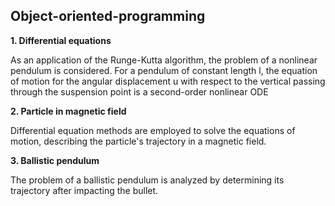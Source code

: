 ## Object-oriented-programming

**1. Differential equations** 

As an application of the Runge-Kutta algorithm, the problem of a nonlinear pendulum is considered. For a pendulum of constant length l, the equation of motion for the angular displacement u with respect to the vertical passing through the suspension point is a second-order nonlinear ODE

**2. Particle in magnetic field**

Differential equation methods are employed to solve the equations of motion, describing the particle's trajectory in a magnetic field.

**3. Ballistic pendulum**

The problem of a ballistic pendulum is analyzed by determining its trajectory after impacting the bullet.
